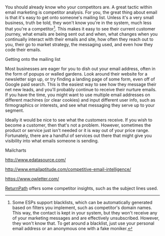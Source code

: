 You should already know who your competitors are. A great tactic within email marketing is competitor analysis. For you, the great thing about email is that it's easy to get onto someone's mailing list. Unless it's a very small business, truth be told, they won't know you're in the system, much less that you're a competitor[^1]. This makes it easy to see their current customer journey, what emails are being sent out and when, what changes when you continually interact with their emails and site, how often they reach out to you, their go to market strategy, the messaging used, and even how they code their emails.

Getting onto the mailing list

Most businesses are eager for you to dish out your email address, often in the form of popups or walled gardens. Look around their website for a newsletter sign up, or try finding a landing page of some form, even off of Google paid search. This is the easiest way to see how they message their net new leads, and you'll probably continue to receive their nurture emails. If you have the time, you might want to use multiple email addresses on different machines \(or clear cookies\) and input different user info, such as firmographics or interests, and see what messaging they serve up to your segment.

Ideally it would be nice to see what the customers receive. If you wish to become a customer, then that's not a problem. However, sometimes the product or service just isn't needed or it is way out of your price range. Fortunately, there are a handful of services out there that might give you visibility into what emails someone is sending.

Mailcharts

http://www.edatasource.com/

http://www.emailaptitude.com/competitive-email-intelligence/

https://www.owletter.com/

[ReturnPath](https://returnpath.com/solutions/email-deliverability-optimization/inbox-insight/) offers some competitor insights, such as the subject lines used.

[^1]: Some ESPs support blacklists, which can be automatically generated based on filters you implement, such as competitor's domain names. This way, the contact is kept in your system, but they won't receive any of your marketing messages and are effectively unsubscribed. However, they won't know that. To get around a blacklist, just use your personal email address or an anonymous one with a fake moniker.

